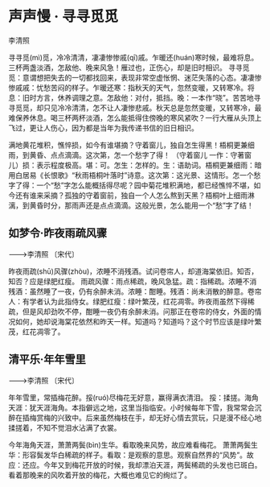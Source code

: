 <link href="../../css/style.css" rel="stylesheet" type="text/css" />

# 声声慢 · 寻寻觅觅

<span class="r">李清照

<div class="p">

寻寻觅(mì)觅，冷冷清清，凄凄惨惨戚(qī)戚。乍暖还(huán)寒时候，最难将息。三杯两盏淡酒，怎敌他、晚来风急！雁过也，正伤心，却是旧时相识。
<span class="comment">寻寻觅觅：意谓想把失去的一切都找回来，表现非常空虚怅惘、迷茫失落的心态。凄凄惨惨戚戚：忧愁苦闷的样子。乍暖还寒：指秋天的天气，忽然变暖，又转寒冷。将息：旧时方言，休养调理之意。怎敌他：对付，抵挡。晚：一本作“晓”。苦苦地寻寻觅觅，却只见冷冷清清，怎不让人凄惨悲戚。秋天总是忽然变暖，又转寒冷，最难保养休息。喝三杯两杯淡酒，怎么能抵得住傍晚的寒风紧吹？一行大雁从头顶上飞过，更让人伤心，因为都是当年为我传递书信的旧日相识。

满地黄花堆积，憔悴损，如今有谁堪摘？守着窗儿，独自怎生得黑！梧桐更兼细雨，到黄昏、点点滴滴。这次第，怎一个愁字了得！
<span class="comment">（守着窗儿 一作：守著窗儿）损：表示程度极高。堪：可。怎生：怎样的。生：语助词。梧桐更兼细雨：暗用白居易《长恨歌》“秋雨梧桐叶落时”诗意。这次第：这光景、这情形。怎一个愁字了得：一个“愁”字怎么能概括得尽呢？园中菊花堆积满地，都已经憔悴不堪，如今还有谁来采摘？孤独的守着窗前，独自一个人怎么熬到天黑？梧桐叶上细雨淋漓，到黄昏时分，那雨声还是点点滴滴。这般光景，怎么能用一个“愁”字了结！

</div>

## 如梦令·昨夜雨疏风骤

<span class="r">--->李清照 〔宋代〕

<div class="p">

昨夜雨疏(shū)风骤(zhòu)，浓睡不消残酒。试问卷帘人，却道海棠依旧。知否，知否？应是绿肥红瘦。 
<span class="comment">雨疏风骤：雨点稀疏，晚风急猛。疏：指稀疏。浓睡不消残酒：虽然睡了一夜，仍有余醉未消。浓睡：酣睡。残酒：尚未消散的醉意。卷帘人：有学者认为此指侍女。绿肥红瘦：绿叶繁茂，红花凋零。昨夜雨虽然下得稀疏，但是风却劲吹不停，酣睡一夜仍有余醉未消。问那正在卷帘的侍女，外面的情况如何，她却说海棠花依然和昨天一样。知道吗？知道吗？这个时节应该是绿叶繁茂，红花凋零了。

## 清平乐·年年雪里

<span class="r">--->李清照 〔宋代〕

年年雪里，常插梅花醉。挼(ruó)尽梅花无好意，赢得满衣清泪。
<span class="comment">挼：揉搓。海角天涯：犹天涯海角。本指僻远之地，这里当指临安。小时候每年下雪，我常常会沉醉在插梅赏梅的兴致中。后来虽然梅枝在手，却无好心情去赏玩，只是漫不经心地揉搓着，不知不觉泪水沾满了衣裳。

今年海角天涯，萧萧两鬓(bìn)生华。看取晚来风势，故应难看梅花。
<span class="comment">萧萧两鬓生华：形容鬓发华白稀疏的样子。看取：是观察的意思。观察自然界的“风势”。故应：还应。今年又到梅花开放的时候，我却漂泊天涯，两鬓稀疏的头发也已斑白。看着那晚来的风吹着开放的梅花，大概也难见它的绚烂了。 
